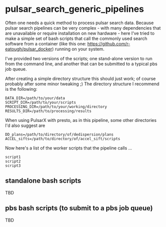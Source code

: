 # pulsar_search_generic_pipelines
Often one needs a quick method to process pulsar search data. Because pulsar search pipelines can be very complex - with many dependencies that are unavailable or require installation on new hardware - here I've tried to make a simple set of bash scripts that call the commonly used search software from a container (like this one: https://github.com/r-eatough/pulsar_docker) running on your system.

I've provided two versions of the scripts; one stand-alone version to run from the command line, and another that can be submitted to a typical pbs job queue.  

After creating a simple directory structure this should just work; of course probably after some minor tweaking ;) The directory structure I recommend is the following:

    DATA_DIR=/path/to/your/data
    SCRIPT_DIR=/path/to/your/scripts
    PROCESSING_DIR=/path/to/your/working/directory
    RESULTS_DIR=/path/to/processing/results

When using PulsarX with presto, as in this pipeline, some other directories I'd also suggest are

    DD_plans=/path/to/directory/of/dedispersion/plans
    ACCEL_sifts=/path/to/directory/of/accel_sift/scripts

Now here's a list of the worker scripts that the pipeline calls ...

    script1
    script2
    script3
    


## standalone bash scripts
TBD

## pbs bash scripts (to submit to a pbs job queue)
TBD
